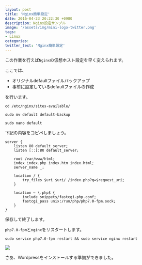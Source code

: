 ```yaml
---
layout: post
title: 'Nginx簡単設定'
date: 2016-04-23 20:22:30 +0900
description: Nginx設定サンプル
image: '/assets/img/mini-logo-twitter.png'
tags:
- Linux
categories:
twitter_text: 'Nginx簡単設定'
---
```


この作業を行えば`Nginx`の仮想ホスト設定を早く変えられます。

ここでは、

* オリジナルdefaultファイルバックアップ
* 事前に設定しているdefaultファイルの作成

を行います。

```
cd /etc/nginx/sites-available/
```

```
sudo mv default default-backup
```

```
sudo nano default
```

下記の内容をコピペしましょう。

```
server {
	listen 80 default_server;
	listen [::]:80 default_server;

	root /var/www/html;
	index index.php index.htm index.html;
	server_name _;        
       
	location / {
		try_files $uri $uri/ /index.php?q=$request_uri;
	}

	location ~ \.php$ {
		include snippets/fastcgi-php.conf;
		fastcgi_pass unix:/run/php/php7.0-fpm.sock;
	}
}
```

保存して終了します。

`php7.0-fpm`と`nginx`をリスタートします。

```
sudo service php7.0-fpm restart && sudo service nginx restart
```

<a href="https://googledrive.com/host/0Bw2KEQNBe4nMZW91OWJNZ2lmX0k/img20160418-001.png" data-lightbox="23"><img src="https://googledrive.com/host/0Bw2KEQNBe4nMZW91OWJNZ2lmX0k/img20160418-001.png"></a>

さあ、Wordpressをインストールする準備ができました。
